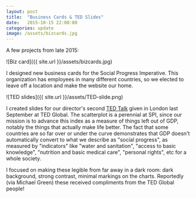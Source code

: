 ```yaml
---
layout: post
title:  "Business Cards & TED Slides"
date:   2015-10-15 22:00:00
categories: update
image: /assets/bizcards.jpg
---
```


A few projects from late 2015:

![Biz card]({{ site.url }}/assets/bizcards.jpg)

I designed new business cards for the Social Progress Imperative. This organization has employees in many different countries, so we elected to leave off a location and make the website our home.

![TED slides]({{ site.url }}/assets/TED-slide.png)

I created slides for our director's second [TED Talk](https://www.ted.com/talks/michael_green_how_we_can_make_the_world_a_better_place_by_2030?language=en) given in London last September at TED Global. The scatterplot is a perennial at SPI, since our mission is to advance this index as a measure of things left out of GDP, notably the things that actually make life better. The fact that some countries are so far over or under the curve demonstrates that GDP doesn't automatically convert to what we describe as "social progress", as measured by "indicators" like "water and sanitation", "access to basic knowledge", "nutrition and basic medical care", "personal rights", etc for a whole society.

I focused on making these legible from far away in a dark room: dark background, strong contrast, minimal markings on the charts. Reportedly (via Michael Green) these received compliments from the TED Global people!
